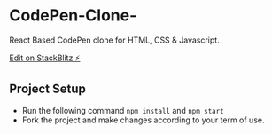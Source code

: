 # CodePen-Clone-

React Based CodePen clone for HTML, CSS & Javascript.

[Edit on StackBlitz ⚡️](https://stackblitz.com/edit/codepen-clone)

## Project Setup
 
 - Run the following command ```npm install``` and ```npm start```
 - Fork the project and make changes according to your term of use.
